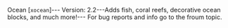 Ocean [`xocean`]--- 
Version: 2.2---Adds fish, coral reefs, decorative ocean blocks, and much more!--- For bug reports and info go to the froum topic.
